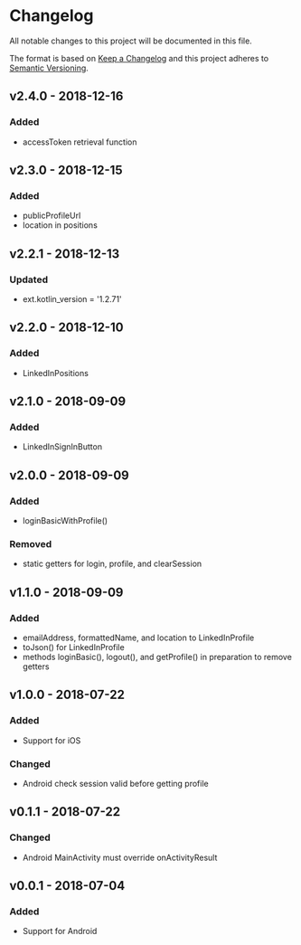 # Changelog
All notable changes to this project will be documented in this file.

The format is based on [Keep a Changelog](https://keepachangelog.com/en/1.0.0/)
and this project adheres to [Semantic Versioning](https://semver.org/spec/v2.0.0.html).

## v2.4.0 - 2018-12-16
### Added
- accessToken retrieval function

## v2.3.0 - 2018-12-15
### Added
- publicProfileUrl
- location in positions

## v2.2.1 - 2018-12-13
### Updated
- ext.kotlin_version = '1.2.71'

## v2.2.0 - 2018-12-10
### Added
- LinkedInPositions

## v2.1.0 - 2018-09-09
### Added
- LinkedInSignInButton

## v2.0.0 - 2018-09-09
### Added
- loginBasicWithProfile()

### Removed
- static getters for login, profile, and clearSession

## v1.1.0 - 2018-09-09
### Added
- emailAddress, formattedName, and location to LinkedInProfile
- toJson() for LinkedInProfile
- methods loginBasic(), logout(), and getProfile() in preparation to remove getters

## v1.0.0 - 2018-07-22
### Added
- Support for iOS

### Changed
- Android check session valid before getting profile

## v0.1.1 - 2018-07-22
### Changed
- Android MainActivity must override onActivityResult

## v0.0.1 - 2018-07-04
### Added
- Support for Android